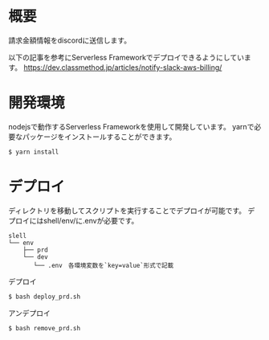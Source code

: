 # 概要
請求金額情報をdiscordに送信します。

以下の記事を参考にServerless Frameworkでデプロイできるようにしています。
https://dev.classmethod.jp/articles/notify-slack-aws-billing/

# 開発環境
nodejsで動作するServerless Frameworkを使用して開発しています。
yarnで必要なパッケージをインストールすることができます。

```bash
$ yarn install
```

# デプロイ
ディレクトリを移動してスクリプトを実行することでデプロイが可能です。
デプロイにはshell/env/に.envが必要です。

```text
slell
└── env
    ├── prd
    └── dev
       └── .env　各環境変数を`key=value`形式で記載
```

デプロイ

```bash
$ bash deploy_prd.sh
```

アンデプロイ

```bash
$ bash remove_prd.sh
```